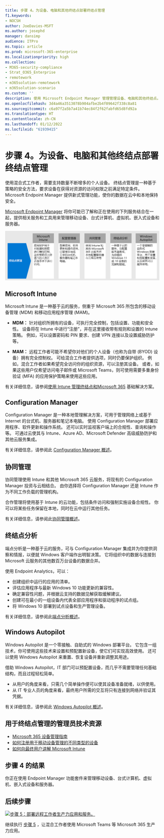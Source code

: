 ```yaml
---
title: 步骤 4。为设备、电脑和其他终结点部署终结点管理
f1.keywords:
- NOCSH
author: JoeDavies-MSFT
ms.author: josephd
manager: dansimp
audience: ITPro
ms.topic: article
ms.prod: microsoft-365-enterprise
ms.localizationpriority: high
ms.collection:
- M365-security-compliance
- Strat_O365_Enterprise
- remotework
- m365solution-remotework
- m365solution-scenario
ms.custom: ''
description: 使用 Microsoft Endpoint Manager 管理管理设备、电脑和其他终结点。
ms.openlocfilehash: 3d4a46a3513078b904afbe2b4f09642f338c8a81
ms.sourcegitcommit: c6a97f2a5b7a41b74ec84f2f62fabfd65d8fd92a
ms.translationtype: HT
ms.contentlocale: zh-CN
ms.lasthandoff: 01/12/2022
ms.locfileid: "61939415"
---
```

# <a name="step-4-deploy-endpoint-management-for-your-devices-pcs-and-other-endpoints"></a>步骤 4。为设备、电脑和其他终结点部署终结点管理

使用混合式工作者，需要支持数量不断增多的个人设备。 终结点管理是一种基于策略的安全方法，要求设备在获得对资源的访问权限之前满足特定条件。 Microsoft Endpoint Manager 提供新式管理功能，使你的数据在云中和本地保持安全。 

[Microsoft Endpoint Manager](/mem/endpoint-manager-overview) 将你可能已了解和正在使用的下列服务结合在一起，提供相关服务和工具用来管理移动设备、台式计算机、虚拟机、嵌入式设备和服务器。

![Microsoft 365 的终结点管理组件。](../media/empower-people-to-work-remotely/endpoint-managment-step-grid.png)

## <a name="microsoft-intune"></a>Microsoft Intune

Microsoft Intune 是一种基于云的服务，侧重于 Microsoft 365 所包含的移动设备管理 (MDM) 和移动应用程序管理 (MAM)。 

- **MDM：** 针对组织所拥有的设备，可执行完全控制，包括设置、功能和安全性。 设备将在 Intune 中进行“注册”，并在这里接收带有规则和设置的 Intune 策略。 例如，可以设置密码和 PIN 要求、创建 VPN 连接以及设置威胁防护等。

- **MAM：** 远程工作者可能不希望你对他们的个人设备（也称为自带 (BYOD) 设备）拥有完全控制权。 可给混合工作者提供选项，同时仍要保护组织。 例如，混合工作者如果希望完全访问你的组织资源，可以注册其设备。 或者，如果这些用户仅希望访问电子邮件或 Microsoft Teams，则可使用需要多重身份验证 (MFA) 的应用保护策略来使用这些应用。

有关详细信息，请参阅[使用 Intune 管理终结点和Microsoft 365](manage-devices-with-intune-overview.md) 基础解决方案。

## <a name="configuration-manager"></a>Configuration Manager

Configuration Manager 是一种本地管理解决方案，可用于管理网络上或基于 Internet 的台式机、服务器和笔记本电脑。 使用 Configuration Manager 部署应用程序、软件更新和操作系统。 还可以实时监视客户端上的合规性、查询和操作等。 可通过云使其与 Intune、Azure AD、Microsoft Defender 高级威胁防护和其他云服务集成。 

有关详细信息，请参阅此 [Configuration Manager 概述](/mem/configmgr/core/understand/introduction)。

## <a name="co-management"></a>协同管理

协同管理使用 Intune 和其他 Microsoft 365 云服务，将现有的 Configuration Manager 投资与云相结合。 由你选择将 Configuration Manager 还是 Intune 作为不同工作负载的管理机构。 

合作管理将使用基于 Intune 的云功能，包括条件访问和强制实施设备合规性。 你可以将某些任务保留在本地，同时在云中运行其他任务。

有关详细信息，请参阅此[协同管理概述](/mem/configmgr/comanage/overview)。

## <a name="endpoint-analytics"></a>终结点分析

端点分析是一种基于云的服务，可与 Configuration Manager 集成并为你提供洞察和情报，以便就 Windows 客户端作出明智决策。 它将组织中的数据与连接到 Microsoft 云服务的其他数百万台设备的数据合并。 

使用 Endpoint Analytics，可以：

- 创建组织中运行的应用的清单。
- 评估应用程序与最新 Windows 10 功能更新的兼容性。
- 确定兼容性问题，并根据云支持的数据见解获取缓解建议。
- 创建可在最小的一组设备内代表全部应用程序和驱动程序的试点组。
- 将 Windows 10 部署到试点设备和生产管理设备。

有关详细信息，请参阅此[端点分析概述](/mem/configmgr/desktop-analytics/overview)。

## <a name="windows-autopilot"></a>Windows Autopilot

Windows Autopilot 是一个零接触、自助式的 Windows 部署平台。 它包含一组技术，你可使用这些技术来设置和预配置新设备，使它们可实现高效使用。 还可以使用 Windows Autopilot 来重置、恢复设备并重新调整其用途。 

借助 Windows Autopilot，IT 部门可以预配置设备，而几乎不需要管理任何基础结构，而且过程轻松简单。 

- 从用户的角度来看，只需几个简单操作便可以使其设备准备就绪，以供使用。 
- 从 IT 专业人员的角度来看，最终用户所需的交互将只有连接到网络并验证其凭据。

有关详细信息，请参阅此 [Windows Autopilot 概述](/windows/deployment/windows-autopilot/windows-autopilot)。

## <a name="admin-technical-resources-for-endpoint-management"></a>用于终结点管理的管理员技术资源

- [Microsoft 365 设备管理指南](../enterprise/device-management-roadmap-microsoft-365.md)
- [如何注册用于移动设备管理的不同类型的设备](/mem/intune/enrollment/device-enrollment)
- [如何向最终用户讲解 Microsoft Intune](/mem/intune/fundamentals/end-user-educate)
 
## <a name="results-of-step-4"></a>步骤 4 的结果

你正在使用 Endpoint Manager 功能套件来管理移动设备、台式计算机、虚拟机、嵌入式设备和服务器。

## <a name="next-step"></a>后续步骤

[![步骤 5：部署远程工作者生产力应用和服务。](../media/empower-people-to-work-remotely/remote-workers-step-grid-5.png)](empower-people-to-work-remotely-teams-productivity-apps.md)

继续执行 [步骤 5](empower-people-to-work-remotely-teams-productivity-apps.md) ，让混合工作者使用 Microsoft Teams 等 Microsoft 365 生产力应用。